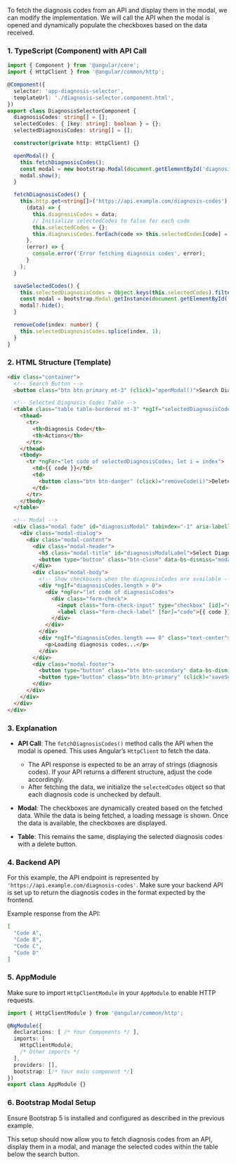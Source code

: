 To fetch the diagnosis codes from an API and display them in the modal, we can modify the implementation. We will call the API when the modal is opened and dynamically populate the checkboxes based on the data received.

### 1. **TypeScript (Component) with API Call**
```typescript
import { Component } from '@angular/core';
import { HttpClient } from '@angular/common/http';

@Component({
  selector: 'app-diagnosis-selector',
  templateUrl: './diagnosis-selector.component.html',
})
export class DiagnosisSelectorComponent {
  diagnosisCodes: string[] = [];
  selectedCodes: { [key: string]: boolean } = {};
  selectedDiagnosisCodes: string[] = [];

  constructor(private http: HttpClient) {}

  openModal() {
    this.fetchDiagnosisCodes();
    const modal = new bootstrap.Modal(document.getElementById('diagnosisModal')!);
    modal.show();
  }

  fetchDiagnosisCodes() {
    this.http.get<string[]>('https://api.example.com/diagnosis-codes').subscribe(
      (data) => {
        this.diagnosisCodes = data;
        // Initialize selectedCodes to false for each code
        this.selectedCodes = {};
        this.diagnosisCodes.forEach(code => this.selectedCodes[code] = false);
      },
      (error) => {
        console.error('Error fetching diagnosis codes', error);
      }
    );
  }

  saveSelectedCodes() {
    this.selectedDiagnosisCodes = Object.keys(this.selectedCodes).filter(code => this.selectedCodes[code]);
    const modal = bootstrap.Modal.getInstance(document.getElementById('diagnosisModal')!);
    modal?.hide();
  }

  removeCode(index: number) {
    this.selectedDiagnosisCodes.splice(index, 1);
  }
}
```

### 2. **HTML Structure (Template)**
```html
<div class="container">
  <!-- Search Button -->
  <button class="btn btn-primary mt-3" (click)="openModal()">Search Diagnosis Codes</button>

  <!-- Selected Diagnosis Codes Table -->
  <table class="table table-bordered mt-3" *ngIf="selectedDiagnosisCodes.length > 0">
    <thead>
      <tr>
        <th>Diagnosis Code</th>
        <th>Actions</th>
      </tr>
    </thead>
    <tbody>
      <tr *ngFor="let code of selectedDiagnosisCodes; let i = index">
        <td>{{ code }}</td>
        <td>
          <button class="btn btn-danger" (click)="removeCode(i)">Delete</button>
        </td>
      </tr>
    </tbody>
  </table>

  <!-- Modal -->
  <div class="modal fade" id="diagnosisModal" tabindex="-1" aria-labelledby="diagnosisModalLabel" aria-hidden="true">
    <div class="modal-dialog">
      <div class="modal-content">
        <div class="modal-header">
          <h5 class="modal-title" id="diagnosisModalLabel">Select Diagnosis Codes</h5>
          <button type="button" class="btn-close" data-bs-dismiss="modal" aria-label="Close"></button>
        </div>
        <div class="modal-body">
          <!-- Show checkboxes when the diagnosisCodes are available -->
          <div *ngIf="diagnosisCodes.length > 0">
            <div *ngFor="let code of diagnosisCodes">
              <div class="form-check">
                <input class="form-check-input" type="checkbox" [id]="code" [(ngModel)]="selectedCodes[code]">
                <label class="form-check-label" [for]="code">{{ code }}</label>
              </div>
            </div>
          </div>
          <div *ngIf="diagnosisCodes.length === 0" class="text-center">
            <p>Loading diagnosis codes...</p>
          </div>
        </div>
        <div class="modal-footer">
          <button type="button" class="btn btn-secondary" data-bs-dismiss="modal">Close</button>
          <button type="button" class="btn btn-primary" (click)="saveSelectedCodes()">Save</button>
        </div>
      </div>
    </div>
  </div>
</div>
```

### 3. **Explanation**
- **API Call**: The `fetchDiagnosisCodes()` method calls the API when the modal is opened. This uses Angular’s `HttpClient` to fetch the data.
  - The API response is expected to be an array of strings (diagnosis codes). If your API returns a different structure, adjust the code accordingly.
  - After fetching the data, we initialize the `selectedCodes` object so that each diagnosis code is unchecked by default.
  
- **Modal**: The checkboxes are dynamically created based on the fetched data. While the data is being fetched, a loading message is shown. Once the data is available, the checkboxes are displayed.
  
- **Table**: This remains the same, displaying the selected diagnosis codes with a delete button.

### 4. **Backend API**
For this example, the API endpoint is represented by `'https://api.example.com/diagnosis-codes'`. Make sure your backend API is set up to return the diagnosis codes in the format expected by the frontend.

Example response from the API:
```json
[
  "Code A",
  "Code B",
  "Code C",
  "Code D"
]
```

### 5. **AppModule**
Make sure to import `HttpClientModule` in your `AppModule` to enable HTTP requests.

```typescript
import { HttpClientModule } from '@angular/common/http';

@NgModule({
  declarations: [ /* Your Components */ ],
  imports: [
    HttpClientModule,
    /* Other imports */
  ],
  providers: [],
  bootstrap: [/* Your main component */]
})
export class AppModule {}
```

### 6. **Bootstrap Modal Setup**
Ensure Bootstrap 5 is installed and configured as described in the previous example.

This setup should now allow you to fetch diagnosis codes from an API, display them in a modal, and manage the selected codes within the table below the search button.